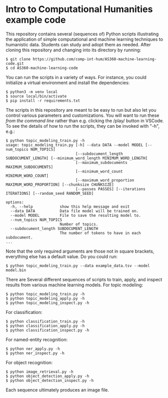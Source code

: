 # Intro to Computational Humanities example code

This repository contains several (sequences of) Python scripts illustrating the application of simple computational and machine learning techniques to humanistic data.  Students can study and adopt them as needed.  After cloning this repository and changing into its directory by running:

```
$ git clone https://github.com/comp-int-hum/AS360-machine-learning-code.git
$ cd AS360-machine-learning-code
```

You can run the scripts in a variety of ways.  For instance, you could initialize a virtual environment and install the dependencies:

```
$ python3 -m venv local
$ source local/bin/activate
$ pip install -r requirements.txt
```

The scripts in this repository are meant to be easy to run but also let you control various parameters and customizations.  You will want to run these *from the command line* rather than e.g. clicking the /play/ button in VSCode.  To see the details of how to run the scripts, they can be invoked with "-h", e.g.:

```
$ python topic_modeling_train.py -h
usage: topic_modeling_train.py [-h] --data DATA --model MODEL [--num_topics NUM_TOPICS]
                               [--subdocument_length SUBDOCUMENT_LENGTH] [--minimum_word_length MINIMUM_WORD_LENGTH]
                               [--maximum_subdocuments MAXIMUM_SUBDOCUMENTS]
                               [--minimum_word_count MINIMUM_WORD_COUNT]
                               [--maximum_word_proportion MAXIMUM_WORD_PROPORTION] [--chunksize CHUNKSIZE]
                               [--passes PASSES] [--iterations ITERATIONS] [--random_seed RANDOM_SEED]

options:
  -h, --help            show this help message and exit
  --data DATA           Data file model will be trained on.
  --model MODEL         File to save the resulting model to.
  --num_topics NUM_TOPICS
                        Number of topics.
  --subdocument_length SUBDOCUMENT_LENGTH
                        The number of tokens to have in each subdocument.
...
```

Note that the only required arguments are those not in square brackets, everything else has a default value.  Do you could run:

```
$ python topic_modeling_train.py --data example_data.tsv --model model.bin
```

There are Several different sequences of scripts to train, apply, and inspect results from various machine learning models.  For topic modeling:

```
$ python topic_modeling_train.py -h
$ python topic_modeling_apply.py -h
$ python topic_modeling_inspect.py -h
```

For classification:

```
$ python classification_train.py -h
$ python classification_apply.py -h
$ python classification_inspect.py -h
```

For named-entity recognition:

```
$ python ner_apply.py -h
$ python ner_inspect.py -h
```

For object recognition:

```
$ python image_retrieval.py -h
$ python object_detection_apply.py -h
$ python object_detection_inspect.py -h
```

Each sequence ultimately produces an image file.
